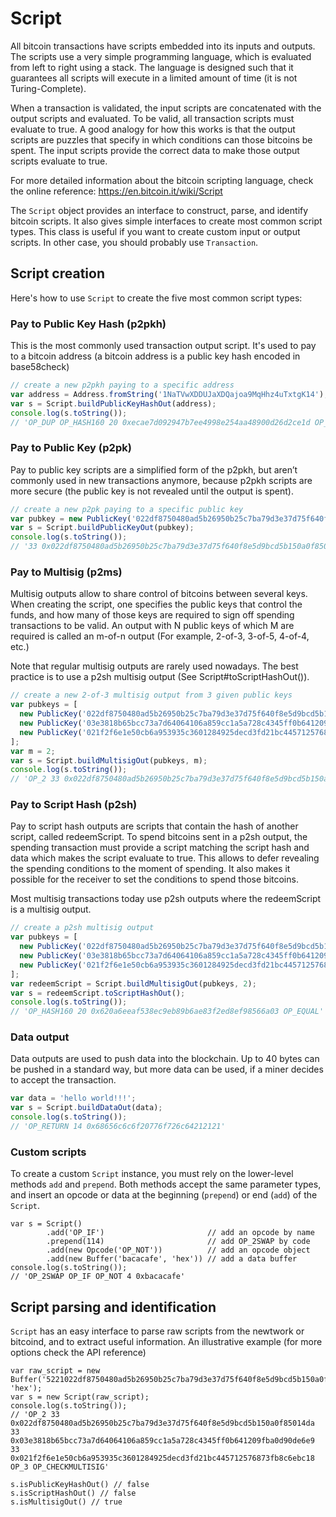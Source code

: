 # Script

All bitcoin transactions have scripts embedded into its inputs and outputs.
The scripts use a very simple programming language, which is evaluated from
left to right using a stack. The language is designed such that it guarantees
all scripts will execute in a limited amount of time (it is not Turing-Complete).

When a transaction is validated, the input scripts are concatenated with the output
scripts and evaluated. To be valid, all transaction scripts must evaluate to true. 
A good analogy for how this works is that the output scripts are puzzles that specify
in which conditions can those bitcoins be spent. The input scripts provide the correct
data to make those output scripts evaluate to true.


For more detailed information about the bitcoin scripting language, check the
online reference: https://en.bitcoin.it/wiki/Script

The `Script` object provides an interface to construct, parse, and identify bitcoin
scripts. It also gives simple interfaces to create most common script types. This class
is useful if you want to create custom input or output scripts. In other case,
you should probably use `Transaction`.


## Script creation

Here's how to use `Script` to create the five most common script types:

### Pay to Public Key Hash (p2pkh)

This is the most commonly used transaction output script. It's used to pay to
a bitcoin address (a bitcoin address is a public key hash encoded in base58check)

```javascript
// create a new p2pkh paying to a specific address
var address = Address.fromString('1NaTVwXDDUJaXDQajoa9MqHhz4uTxtgK14');
var s = Script.buildPublicKeyHashOut(address);
console.log(s.toString());
// 'OP_DUP OP_HASH160 20 0xecae7d092947b7ee4998e254aa48900d26d2ce1d OP_EQUALVERIFY OP_CHECKSIG'
```
### Pay to Public Key (p2pk)

Pay to public key scripts are a simplified form of the p2pkh,
but aren’t commonly used in new transactions anymore, because p2pkh scripts are
more secure (the public key is not revealed until the output is spent). 

```javascript
// create a new p2pk paying to a specific public key
var pubkey = new PublicKey('022df8750480ad5b26950b25c7ba79d3e37d75f640f8e5d9bcd5b150a0f85014da');
var s = Script.buildPublicKeyOut(pubkey);
console.log(s.toString());
// '33 0x022df8750480ad5b26950b25c7ba79d3e37d75f640f8e5d9bcd5b150a0f85014da OP_CHECKSIG'
```

### Pay to Multisig (p2ms)

Multisig outputs allow to share control of bitcoins between several keys. When creating
the script, one specifies the public keys that control the funds, and how many of those
keys are required to sign off spending transactions to be valid. An output with N public keys
of which M are required is called an m-of-n output (For example, 2-of-3, 3-of-5, 4-of-4, etc.)

Note that regular multisig outputs are rarely used nowadays. The best practice
is to use a p2sh multisig output (See Script#toScriptHashOut()).

```javascript
// create a new 2-of-3 multisig output from 3 given public keys
var pubkeys = [
  new PublicKey('022df8750480ad5b26950b25c7ba79d3e37d75f640f8e5d9bcd5b150a0f85014da'),
  new PublicKey('03e3818b65bcc73a7d64064106a859cc1a5a728c4345ff0b641209fba0d90de6e9'),
  new PublicKey('021f2f6e1e50cb6a953935c3601284925decd3fd21bc445712576873fb8c6ebc18'),
];
var m = 2;
var s = Script.buildMultisigOut(pubkeys, m);
console.log(s.toString());
// 'OP_2 33 0x022df8750480ad5b26950b25c7ba79d3e37d75f640f8e5d9bcd5b150a0f85014da 33 0x03e3818b65bcc73a7d64064106a859cc1a5a728c4345ff0b641209fba0d90de6e9 33 0x021f2f6e1e50cb6a953935c3601284925decd3fd21bc445712576873fb8c6ebc18 OP_3 OP_CHECKMULTISIG'
```

### Pay to Script Hash (p2sh)

Pay to script hash outputs are scripts that contain the hash of another script, called redeemScript.
To spend bitcoins sent in a p2sh output, the spending transaction must provide a script
matching the script hash and data which makes the script evaluate to true.
This allows to defer revealing the spending conditions to the moment of spending. It also
makes it possible for the receiver to set the conditions to spend those bitcoins. 

Most multisig transactions today use p2sh outputs where the redeemScript is a multisig output.

```javascript
// create a p2sh multisig output
var pubkeys = [
  new PublicKey('022df8750480ad5b26950b25c7ba79d3e37d75f640f8e5d9bcd5b150a0f85014da'),
  new PublicKey('03e3818b65bcc73a7d64064106a859cc1a5a728c4345ff0b641209fba0d90de6e9'),
  new PublicKey('021f2f6e1e50cb6a953935c3601284925decd3fd21bc445712576873fb8c6ebc18'),
];
var redeemScript = Script.buildMultisigOut(pubkeys, 2);
var s = redeemScript.toScriptHashOut();
console.log(s.toString());
// 'OP_HASH160 20 0x620a6eeaf538ec9eb89b6ae83f2ed8ef98566a03 OP_EQUAL'
```
### Data output

Data outputs are used to push data into the blockchain. Up to 40 bytes can be pushed
in a standard way, but more data can be used, if a miner decides to accept the transaction.

```javascript
var data = 'hello world!!!';
var s = Script.buildDataOut(data);
console.log(s.toString());
// 'OP_RETURN 14 0x68656c6c6f20776f726c64212121'
```

### Custom scripts

To create a custom `Script` instance, you must rely on the lower-level methods `add`
and `prepend`. Both methods accept the same parameter types, and insert an opcode or
data at the beginning (`prepend`) or end (`add`) of the `Script`.

```
var s = Script()
        .add('OP_IF')                       // add an opcode by name
        .prepend(114)                       // add OP_2SWAP by code
        .add(new Opcode('OP_NOT'))          // add an opcode object
        .add(new Buffer('bacacafe', 'hex')) // add a data buffer
console.log(s.toString());
// 'OP_2SWAP OP_IF OP_NOT 4 0xbacacafe'
```


## Script parsing and identification

`Script` has an easy interface to parse raw scripts from the newtwork or bitcoind, 
and to extract useful information.
An illustrative example (for more options check the API reference)
```
var raw_script = new Buffer('5221022df8750480ad5b26950b25c7ba79d3e37d75f640f8e5d9bcd5b150a0f85014da2103e3818b65bcc73a7d64064106a859cc1a5a728c4345ff0b641209fba0d90de6e921021f2f6e1e50cb6a953935c3601284925decd3fd21bc445712576873fb8c6ebc1853ae', 'hex');
var s = new Script(raw_script);
console.log(s.toString());
// 'OP_2 33 0x022df8750480ad5b26950b25c7ba79d3e37d75f640f8e5d9bcd5b150a0f85014da 33 0x03e3818b65bcc73a7d64064106a859cc1a5a728c4345ff0b641209fba0d90de6e9 33 0x021f2f6e1e50cb6a953935c3601284925decd3fd21bc445712576873fb8c6ebc18 OP_3 OP_CHECKMULTISIG'

s.isPublicKeyHashOut() // false
s.isScriptHashOut() // false
s.isMultisigOut() // true

```
